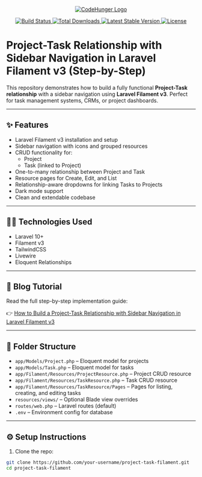 <p align="center">
    <a href="https://www.codehunger.in" target="_blank">
        <img src="https://www.codehunger.in/assets/image/logo.png" alt="CodeHunger Logo">
    </a>
</p>

<p align="center">
    <a href="https://github.com/laravel/framework/actions">
        <img src="https://github.com/laravel/framework/workflows/tests/badge.svg" alt="Build Status">
    </a>
    <a href="https://packagist.org/packages/laravel/framework">
        <img src="https://img.shields.io/packagist/dt/laravel/framework" alt="Total Downloads">
    </a>
    <a href="https://packagist.org/packages/laravel/framework">
        <img src="https://img.shields.io/packagist/v/laravel/framework" alt="Latest Stable Version">
    </a>
    <a href="https://packagist.org/packages/laravel/framework">
        <img src="https://img.shields.io/packagist/l/laravel/framework" alt="License">
    </a>
</p>

# Project-Task Relationship with Sidebar Navigation in Laravel Filament v3 (Step-by-Step)

This repository demonstrates how to build a fully functional **Project-Task relationship** with a sidebar navigation using **Laravel Filament v3**. Perfect for task management systems, CRMs, or project dashboards.

---

## ✨ Features

- Laravel Filament v3 installation and setup
- Sidebar navigation with icons and grouped resources
- CRUD functionality for:
  - Project
  - Task (linked to Project)
- One-to-many relationship between Project and Task
- Resource pages for Create, Edit, and List
- Relationship-aware dropdowns for linking Tasks to Projects
- Dark mode support
- Clean and extendable codebase

---

## 🧑‍💻 Technologies Used

- Laravel 10+
- Filament v3
- TailwindCSS
- Livewire
- Eloquent Relationships

---

## 📝 Blog Tutorial

Read the full step-by-step implementation guide:

👉 [How to Build a Project-Task Relationship with Sidebar Navigation in Laravel Filament v3](https://www.codehunger.in/blog/how-to-build-a-project-task-relationship-with-sidebar-navigation-in-laravel-filament-v3-step-by-step-guide)

---

## 📂 Folder Structure

- `app/Models/Project.php` – Eloquent model for projects
- `app/Models/Task.php` – Eloquent model for tasks
- `app/Filament/Resources/ProjectResource.php` – Project CRUD resource
- `app/Filament/Resources/TaskResource.php` – Task CRUD resource
- `app/Filament/Resources/TaskResource/Pages` – Pages for listing, creating, and editing tasks
- `resources/views/` – Optional Blade view overrides
- `routes/web.php` – Laravel routes (default)
- `.env` – Environment config for database

---

## ⚙️ Setup Instructions

1. Clone the repo:
```bash
git clone https://github.com/your-username/project-task-filament.git
cd project-task-filament
